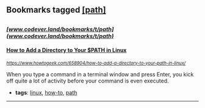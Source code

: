 ## Bookmarks tagged [[path]](https://www.codever.land/search?q=[path])

_<sup><sup>[www.codever.land/bookmarks/t/path](www.codever.land/bookmarks/t/path)</sup></sup>_
---
#### [How to Add a Directory to Your $PATH in Linux](https://www.howtogeek.com/658904/how-to-add-a-directory-to-your-path-in-linux/)
_<sup>https://www.howtogeek.com/658904/how-to-add-a-directory-to-your-path-in-linux/</sup>_

When you type a command in a terminal window and press Enter, you kick off quite a lot of activity before your command is even executed.
* **tags**: [linux](../tagged/linux.md), [how-to](../tagged/how-to.md), [path](../tagged/path.md)
---
